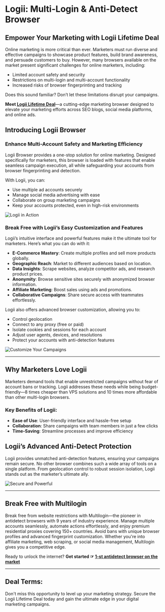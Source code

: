 # Logii: Multi-Login & Anti-Detect Browser

## Empower Your Marketing with Logii Lifetime Deal

Online marketing is more critical than ever. Marketers must run diverse and effective campaigns to showcase product features, build brand awareness, and persuade customers to buy. However, many browsers available on the market present significant challenges for online marketers, including:

- Limited account safety and security
- Restrictions on multi-login and multi-account functionality
- Increased risks of browser fingerprinting and tracking

Does this sound familiar? Don’t let these limitations disrupt your campaigns.

**Meet [Logii Lifetime Deal](https://logii.in/)**—a cutting-edge marketing browser designed to elevate your marketing efforts across SEO blogs, social media platforms, and online ads.

## Introducing Logii Browser

### Enhance Multi-Account Safety and Marketing Efficiency

Logii Browser provides a one-stop solution for online marketing. Designed specifically for marketers, this browser is loaded with features that enable seamless campaign execution, all while safeguarding your accounts from browser fingerprinting and detection.

With Logii, you can:
- Use multiple ad accounts securely
- Manage social media advertising with ease
- Collaborate on group marketing campaigns
- Keep your accounts protected, even in high-risk environments

![Logii in Action](https://dealmirror.com/wp-content/uploads/2022/07/Logii-Lifetime-Deal-Working-Image-1.jpg)

### Break Free with Logii’s Easy Customization and Features

Logii’s intuitive interface and powerful features make it the ultimate tool for marketers. Here’s what you can do with it:

- **E-Commerce Mastery**: Create multiple profiles and sell more products globally.
- **Geographic Reach**: Market to different audiences based on location.
- **Data Insights**: Scrape websites, analyze competitor ads, and research product prices.
- **Anonymity**: Browse sensitive sites securely with anonymized browser information.
- **Affiliate Marketing**: Boost sales using ads and promotions.
- **Collaborative Campaigns**: Share secure access with teammates effortlessly.

Logii also offers advanced browser customization, allowing you to:
- Control geolocation
- Connect to any proxy (free or paid)
- Isolate cookies and sessions for each account
- Adjust user agents, devices, and resolutions
- Protect your accounts with anti-detection features

![Customize Your Campaigns](https://dealmirror.com/wp-content/uploads/2022/07/Logii-Lifetime-Deal-Working-Image-2.jpg)

---

## Why Marketers Love Logii

Marketers demand tools that enable unrestricted campaigns without fear of account bans or tracking. Logii addresses these needs while being budget-friendly—8 times cheaper than VPS solutions and 10 times more affordable than other multi-login browsers.

### Key Benefits of Logii:
- **Ease of Use**: User-friendly interface and hassle-free setup
- **Collaboration**: Share campaigns with team members in just a few clicks
- **Time-Saving**: Streamline processes and improve efficiency

## Logii’s Advanced Anti-Detect Protection

Logii provides unmatched anti-detection features, ensuring your campaigns remain secure. No other browser combines such a wide array of tools on a single platform. From geolocation control to robust session isolation, Logii stands out as the marketer’s ultimate ally.

![Secure and Powerful](https://dealmirror.com/wp-content/uploads/2022/07/Logii-Lifetime-Deal-Features-Image-1.jpg)

---

## Break Free with Multilogin

Break free from website restrictions with Multilogin—the pioneer in antidetect browsers with 9 years of industry experience. Manage multiple accounts seamlessly, automate actions effortlessly, and enjoy premium residential proxies covering 150+ countries. Avoid bans with unique browser profiles and advanced fingerprint customization. Whether you're into affiliate marketing, web scraping, or social media management, Multilogin gives you a competitive edge.

Ready to unlock the internet? **Get started ☞ [1-st antidetect browser on the market](https://bit.ly/multIlogin)**

---

## Deal Terms:

Don't miss this opportunity to level up your marketing strategy. Secure the Logii Lifetime Deal today and gain the ultimate edge in your digital marketing campaigns.

